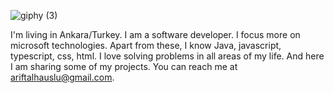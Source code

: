 
![giphy (3)](https://user-images.githubusercontent.com/76816948/171696932-86ae867d-b4cc-4c4f-af47-93ccd39998c8.gif)

I'm living in Ankara/Turkey. I am a software developer. I focus more on microsoft technologies. Apart from these, I know Java, javascript, typescript, css, html. I love solving problems in all areas of my life. And here I am sharing some of my projects. You can reach me at ariftalhauslu@gmail.com.
